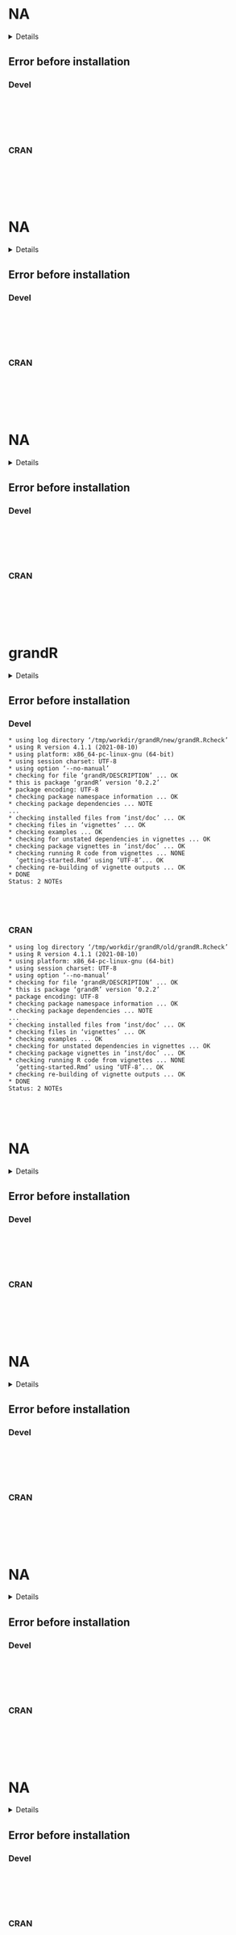 # NA

<details>

* Version: NA
* GitHub: NA
* Source code: https://github.com/cran/NA
* Number of recursive dependencies: 0

Run `revdepcheck::cloud_details(, "NA")` for more info

</details>

## Error before installation

### Devel

```






```
### CRAN

```






```
# NA

<details>

* Version: NA
* GitHub: NA
* Source code: https://github.com/cran/NA
* Number of recursive dependencies: 0

Run `revdepcheck::cloud_details(, "NA")` for more info

</details>

## Error before installation

### Devel

```






```
### CRAN

```






```
# NA

<details>

* Version: NA
* GitHub: NA
* Source code: https://github.com/cran/NA
* Number of recursive dependencies: 0

Run `revdepcheck::cloud_details(, "NA")` for more info

</details>

## Error before installation

### Devel

```






```
### CRAN

```






```
# grandR

<details>

* Version: 0.2.2
* GitHub: https://github.com/erhard-lab/grandR
* Source code: https://github.com/cran/grandR
* Date/Publication: 2023-04-20 21:22:30 UTC
* Number of recursive dependencies: 261

Run `revdepcheck::cloud_details(, "grandR")` for more info

</details>

## Error before installation

### Devel

```
* using log directory ‘/tmp/workdir/grandR/new/grandR.Rcheck’
* using R version 4.1.1 (2021-08-10)
* using platform: x86_64-pc-linux-gnu (64-bit)
* using session charset: UTF-8
* using option ‘--no-manual’
* checking for file ‘grandR/DESCRIPTION’ ... OK
* this is package ‘grandR’ version ‘0.2.2’
* package encoding: UTF-8
* checking package namespace information ... OK
* checking package dependencies ... NOTE
...
* checking installed files from ‘inst/doc’ ... OK
* checking files in ‘vignettes’ ... OK
* checking examples ... OK
* checking for unstated dependencies in vignettes ... OK
* checking package vignettes in ‘inst/doc’ ... OK
* checking running R code from vignettes ... NONE
  ‘getting-started.Rmd’ using ‘UTF-8’... OK
* checking re-building of vignette outputs ... OK
* DONE
Status: 2 NOTEs





```
### CRAN

```
* using log directory ‘/tmp/workdir/grandR/old/grandR.Rcheck’
* using R version 4.1.1 (2021-08-10)
* using platform: x86_64-pc-linux-gnu (64-bit)
* using session charset: UTF-8
* using option ‘--no-manual’
* checking for file ‘grandR/DESCRIPTION’ ... OK
* this is package ‘grandR’ version ‘0.2.2’
* package encoding: UTF-8
* checking package namespace information ... OK
* checking package dependencies ... NOTE
...
* checking installed files from ‘inst/doc’ ... OK
* checking files in ‘vignettes’ ... OK
* checking examples ... OK
* checking for unstated dependencies in vignettes ... OK
* checking package vignettes in ‘inst/doc’ ... OK
* checking running R code from vignettes ... NONE
  ‘getting-started.Rmd’ using ‘UTF-8’... OK
* checking re-building of vignette outputs ... OK
* DONE
Status: 2 NOTEs





```
# NA

<details>

* Version: NA
* GitHub: NA
* Source code: https://github.com/cran/NA
* Number of recursive dependencies: 0

Run `revdepcheck::cloud_details(, "NA")` for more info

</details>

## Error before installation

### Devel

```






```
### CRAN

```






```
# NA

<details>

* Version: NA
* GitHub: NA
* Source code: https://github.com/cran/NA
* Number of recursive dependencies: 0

Run `revdepcheck::cloud_details(, "NA")` for more info

</details>

## Error before installation

### Devel

```






```
### CRAN

```






```
# NA

<details>

* Version: NA
* GitHub: NA
* Source code: https://github.com/cran/NA
* Number of recursive dependencies: 0

Run `revdepcheck::cloud_details(, "NA")` for more info

</details>

## Error before installation

### Devel

```






```
### CRAN

```






```
# NA

<details>

* Version: NA
* GitHub: NA
* Source code: https://github.com/cran/NA
* Number of recursive dependencies: 0

Run `revdepcheck::cloud_details(, "NA")` for more info

</details>

## Error before installation

### Devel

```






```
### CRAN

```






```
# NA

<details>

* Version: NA
* GitHub: NA
* Source code: https://github.com/cran/NA
* Number of recursive dependencies: 0

Run `revdepcheck::cloud_details(, "NA")` for more info

</details>

## Error before installation

### Devel

```






```
### CRAN

```






```
# NA

<details>

* Version: NA
* GitHub: NA
* Source code: https://github.com/cran/NA
* Number of recursive dependencies: 0

Run `revdepcheck::cloud_details(, "NA")` for more info

</details>

## Error before installation

### Devel

```






```
### CRAN

```






```
# NA

<details>

* Version: NA
* GitHub: NA
* Source code: https://github.com/cran/NA
* Number of recursive dependencies: 0

Run `revdepcheck::cloud_details(, "NA")` for more info

</details>

## Error before installation

### Devel

```






```
### CRAN

```






```
# NA

<details>

* Version: NA
* GitHub: NA
* Source code: https://github.com/cran/NA
* Number of recursive dependencies: 0

Run `revdepcheck::cloud_details(, "NA")` for more info

</details>

## Error before installation

### Devel

```






```
### CRAN

```






```
